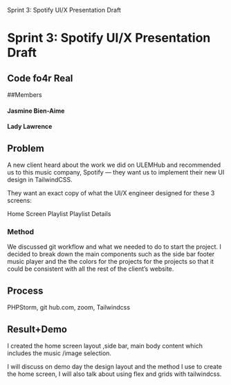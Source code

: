 Sprint 3: Spotify UI/X Presentation Draft
# Sprint 3: Spotify UI/X Presentation Draft

## Code fo4r Real
##Members

#### Jasmine Bien-Aime
#### Lady Lawrence

## **Problem**
A new client heard about the work we did on ULEMHub and recommended us to this music company, Spotify — they want us to implement their new UI design in TailwindCSS.

They want an exact copy of what the UI/X engineer designed for these 3 screens:

Home Screen
Playlist
Playlist Details

### **Method**
We discussed git workflow and what we needed to do to start the project. I decided to break down the main components such as the side bar footer music player and the the colors for the projects for the projects so that it could be consistent with all the rest of the client’s website.



## **Process**
PHPStorm, git hub.com, zoom, Tailwindcss

## **Result+Demo**

I created the home screen layout ,side bar, main body content which includes the music /image selection.


I will discuss on demo day  the design layout and the method I use to create the home screen, I will also talk about using flex and grids with tailwindcss.
